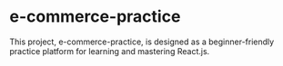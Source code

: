 # e-commerce-practice
This project, e-commerce-practice, is designed as a beginner-friendly practice platform for learning and mastering React.js. 

